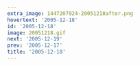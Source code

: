 ```yaml
---
extra_image: 1447207924-20051218after.png
hovertext: '2005-12-18'
id: '2005-12-18'
image: 20051218.gif
next: '2005-12-19'
prev: '2005-12-17'
title: '2005-12-18'
---
```

